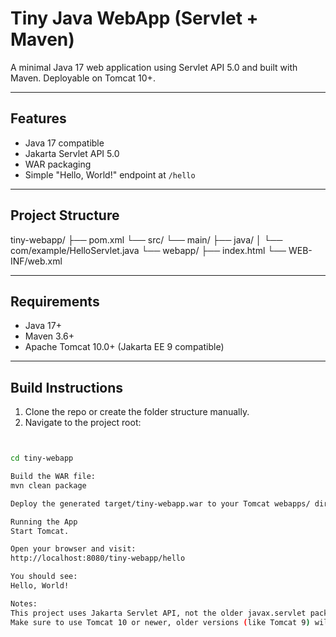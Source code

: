 # Tiny Java WebApp (Servlet + Maven)

A minimal Java 17 web application using Servlet API 5.0 and built with Maven. Deployable on Tomcat 10+.

---

## Features

- Java 17 compatible
- Jakarta Servlet API 5.0
- WAR packaging
- Simple "Hello, World!" endpoint at `/hello`

---

## Project Structure

tiny-webapp/
├── pom.xml
└── src/
└── main/
├── java/
│ └── com/example/HelloServlet.java
└── webapp/
├── index.html
└── WEB-INF/web.xml


---

## Requirements

- Java 17+
- Maven 3.6+
- Apache Tomcat 10.0+ (Jakarta EE 9 compatible)

---

## Build Instructions

1. Clone the repo or create the folder structure manually.
2. Navigate to the project root:

```bash


cd tiny-webapp

Build the WAR file:
mvn clean package

Deploy the generated target/tiny-webapp.war to your Tomcat webapps/ directory.

Running the App
Start Tomcat.

Open your browser and visit:
http://localhost:8080/tiny-webapp/hello

You should see:
Hello, World!

Notes:
This project uses Jakarta Servlet API, not the older javax.servlet package.
Make sure to use Tomcat 10 or newer, older versions (like Tomcat 9) will not work.



